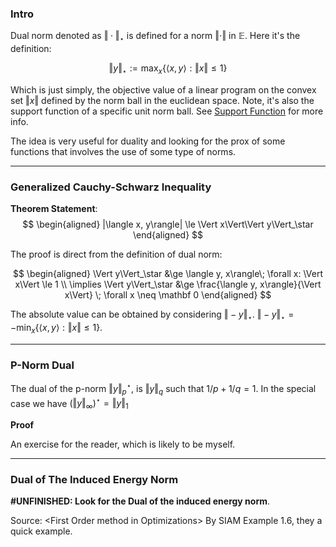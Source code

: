### **Intro**

Dual norm denoted as $\Vert \cdot\Vert_\star$ is defined for a norm $\Vert \cdot\Vert$ in $\mathbb E$. Here it's the definition: 

$$
\Vert y\Vert_\star := \max_{x}\left\lbrace
    \langle x, y\rangle: \Vert x\Vert \le 1
\right\rbrace
$$

Which is just simply, the objective value of a linear program on the convex set $\Vert x\Vert$ defined by the norm ball in the euclidean space. Note, it's also the support function of a specific unit norm ball. See [Support Function](../CVX%20Analysis/Support%20Function.md) for more info. 

The idea is very useful for duality and looking for the prox of some functions that involves the use of some type of norms. 


---
### **Generalized Cauchy-Schwarz Inequality** 

**Theorem Statement**: 
$$
\begin{aligned}
    |\langle x, y\rangle| \le \Vert x\Vert\Vert y\Vert_\star
\end{aligned}
$$

The proof is direct from the definition of dual norm: 

$$
\begin{aligned}
    \Vert y\Vert_\star &\ge  \langle y, x\rangle\; \forall x: \Vert x\Vert \le 1
    \\
    \implies \Vert y\Vert_\star &\ge \frac{\langle y, x\rangle}{\Vert x\Vert} \; \forall x \neq \mathbf 0
\end{aligned}
$$

The absolute value can be obtained by considering $\Vert - y\Vert_\star$. $\Vert -y\Vert_\star = -\min_x\{\langle x, y\rangle: \Vert x \Vert \le 1\}$. 

---
### **P-Norm Dual**

The dual of the p-norm $\Vert y\Vert_p^\star$, is $\Vert y\Vert_{q}$ such that $1/p + 1/q = 1$. In the special case we have $(\Vert y\Vert_\infty)^\star = \Vert y\Vert_1$

**Proof**

An exercise for the reader, which is likely to be myself. 

---
### **Dual of The Induced Energy Norm**


**#UNFINISHED: Look for the Dual of the induced energy norm**. 



Source: \<First Order method in Optimizations\> By SIAM Example 1.6, they a quick example. 

